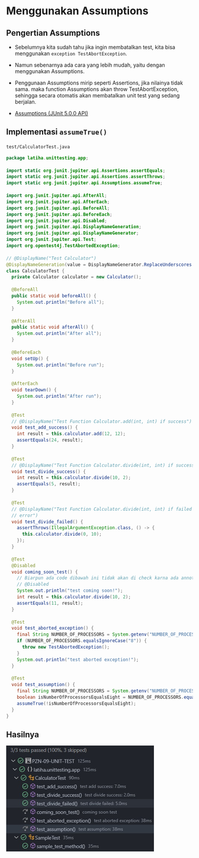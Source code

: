 # Menggunakan Assumptions

## Pengertian Assumptions

- Sebelumnya kita sudah tahu jika ingin membatalkan test, kita bisa menggunakan `exception TestAbortException`.

- Namun sebenarnya ada cara yang lebih mudah, yaitu dengan menggunakan Assumptions.

- Penggunaan Assumptions mirip seperti Assertions, jika nilainya tidak sama. maka function Assumptions akan throw TestAbortException, sehingga secara otomatis akan membatalkan unit test yang sedang berjalan.

- [Assumptions (JUnit 5.0.0 API)](https://junit.org/junit5/docs/5.0.0/api/org/junit/jupiter/api/Assumptions.html)

## Implementasi `assumeTrue()`

`test/CalculatorTest.java`

```java
package latiha.unittesting.app;

import static org.junit.jupiter.api.Assertions.assertEquals;
import static org.junit.jupiter.api.Assertions.assertThrows;
import static org.junit.jupiter.api.Assumptions.assumeTrue;

import org.junit.jupiter.api.AfterAll;
import org.junit.jupiter.api.AfterEach;
import org.junit.jupiter.api.BeforeAll;
import org.junit.jupiter.api.BeforeEach;
import org.junit.jupiter.api.Disabled;
import org.junit.jupiter.api.DisplayNameGeneration;
import org.junit.jupiter.api.DisplayNameGenerator;
import org.junit.jupiter.api.Test;
import org.opentest4j.TestAbortedException;

// @DisplayName("Test Calculator")
@DisplayNameGeneration(value = DisplayNameGenerator.ReplaceUnderscores.class)
class CalculatorTest {
  private Calculator calculator = new Calculator();

  @BeforeAll
  public static void beforeAll() {
    System.out.println("Before all");
  }

  @AfterAll
  public static void afterAll() {
    System.out.println("After all");
  }

  @BeforeEach
  void setUp() {
    System.out.println("Before run");
  }

  @AfterEach
  void tearDown() {
    System.out.println("After run");
  }

  @Test
  // @DisplayName("Test Function Calculator.add(int, int) if success")
  void test_add_success() {
    int result = this.calculator.add(12, 12);
    assertEquals(24, result);
  }

  @Test
  // @DisplayName("Test Function Calculator.divide(int, int) if success")
  void test_divide_success() {
    int result = this.calculator.divide(10, 2);
    assertEquals(5, result);
  }

  @Test
  // @DisplayName("Test Function Calculator.divide(int, int) if failed and throws
  // error")
  void test_divide_failed() {
    assertThrows(IllegalArgumentException.class, () -> {
      this.calculator.divide(0, 10);
    });
  }

  @Test
  @Disabled
  void coming_soon_test() {
    // Biarpun ada code dibawah ini tidak akan di check karna ada annotation
    // @Disabled
    System.out.println("test coming soon!");
    int result = this.calculator.divide(10, 2);
    assertEquals(11, result);
  }

  @Test
  void test_aborted_exception() {
    final String NUMBER_OF_PROCESSORS = System.getenv("NUMBER_OF_PROCESSORS");
    if (NUMBER_OF_PROCESSORS.equalsIgnoreCase("8")) {
      throw new TestAbortedException();
    }
    System.out.println("test aborted exception!");
  }

  @Test
  void test_assumption() {
    final String NUMBER_OF_PROCESSORS = System.getenv("NUMBER_OF_PROCESSORS");
    boolean isNumberOfProcessorsEqualsEight = NUMBER_OF_PROCESSORS.equals("8");
    assumeTrue(!isNumberOfProcessorsEqualsEight);
  }
}
```

## Hasilnya

![](.\assets\17-hasil-assum-true.jpg)
